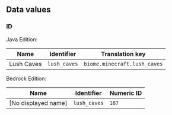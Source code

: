 ## Data values
### ID
Java Edition:

| Name       | Identifier   | Translation key              |
|------------|--------------|------------------------------|
| Lush Caves | `lush_caves` | `biome.minecraft.lush_caves` |

Bedrock Edition:

| Name                | Identifier   | Numeric ID |
|---------------------|--------------|------------|
| [No displayed name] | `lush_caves` | `187`      |


